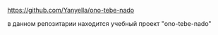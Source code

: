 https://github.com/Yanyella/ono-tebe-nado

в данном репозитарии находится учебный проект "ono-tebe-nado"
